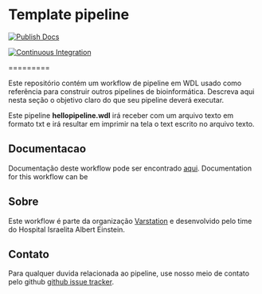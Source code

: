 # Template pipeline
[![Publish Docs](https://github.com/Varstation/pipeline-template/actions/workflows/publish.yml/badge.svg?branch=main)](https://github.com/Varstation/pipeline-template/actions/workflows/publish.yml)

[![Continuous Integration](https://github.com/Varstation/pipeline-template/actions/workflows/ci.yml/badge.svg?branch=main)](https://github.com/Varstation/pipeline-template/actions/workflows/ci.yml)

=========


Este repositório contém um workflow de pipeline em WDL usado como referência para construir outros pipelines de bioinformática.
Descreva aqui nesta seção o objetivo claro do que seu pipeline deverá executar.

Este pipeline **hellopipeline.wdl** irá receber com um arquivo texto em formato txt e irá resultar em imprimir na tela o text escrito no arquivo texto.


## Documentacao
Documentação deste workflow pode ser encontrado [aqui]().
Documentation for this workflow can be

## Sobre
Este workflow é parte da organização [Varstation](https://github.com/varstation/) e desenvolvido pelo time do Hospital Israelita Albert Einstein.
## Contato
<p>
  <!-- Obscure e-mail address for spammers -->
Para qualquer duvida relacionada ao pipeline, use nosso meio de contato pelo github
<a href="https://github.com/Varstation/pipeline-template/issues">github issue tracker</a>.
</p>